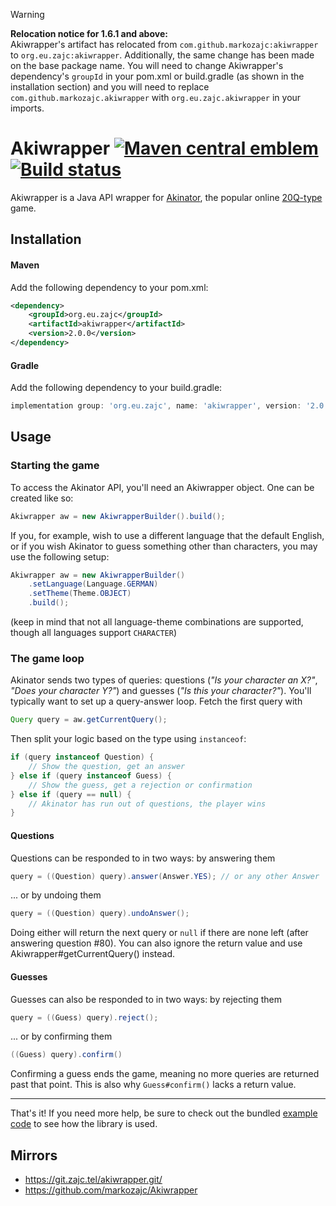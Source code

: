 [maven-img]: https://img.shields.io/maven-central/v/org.eu.zajc/akiwrapper.svg?label=Maven%20Central
[maven]: https://mvnrepository.com/artifact/org.eu.zajc/akiwrapper

[build-img]: https://github.com/markozajc/Akiwrapper/actions/workflows/test.yml/badge.svg?branch=master
[build]: https://github.com/markozajc/Akiwrapper/actions/workflows/test.yml?query=branch%3Amaster

> [!WARNING]
> **Relocation notice for 1.6.1 and above:**\
> Akiwrapper's artifact has relocated from `com.github.markozajc:akiwrapper` to `org.eu.zajc:akiwrapper`. Additionally,
> the same change has been made on the base package name. You will need to change Akiwrapper's dependency's `groupId`
> in your pom.xml or build.gradle (as shown in the installation section) and you will need to replace
> `com.github.markozajc.akiwrapper` with `org.eu.zajc.akiwrapper` in your imports.

# Akiwrapper [![Maven central emblem][maven-img]][maven] [![Build status][build-img]][build]
Akiwrapper is a Java API wrapper for [Akinator](https://en.akinator.com/), the popular online
[20Q-type](https://en.wikipedia.org/wiki/Twenty_questions) game.

## Installation
#### Maven
Add the following dependency to your pom.xml:
```xml
<dependency>
    <groupId>org.eu.zajc</groupId>
    <artifactId>akiwrapper</artifactId>
    <version>2.0.0</version>
</dependency>
```
#### Gradle
Add the following dependency to your build.gradle:
```gradle
implementation group: 'org.eu.zajc', name: 'akiwrapper', version: '2.0.0'
```

## Usage

### Starting the game

To access the Akinator API, you'll need an Akiwrapper object. One can be created like so:
```java
Akiwrapper aw = new AkiwrapperBuilder().build();
```

If you, for example, wish to use a different language that the default English, or if you wish Akinator to guess
something other than characters, you may use the following setup:
```java
Akiwrapper aw = new AkiwrapperBuilder()
    .setLanguage(Language.GERMAN)
    .setTheme(Theme.OBJECT)
    .build();
```
(keep in mind that not all language-theme combinations are supported, though all languages support `CHARACTER`)

### The game loop

Akinator sends two types of queries: questions (*"Is your character an X?"*, *"Does your character Y?"*) and guesses
(*"Is this your character?"*). You'll typically want to set up a query-answer loop. Fetch the first query with
```java
Query query = aw.getCurrentQuery();
```
Then split your logic based on the type using `instanceof`:
```java
if (query instanceof Question) {
    // Show the question, get an answer
} else if (query instanceof Guess) {
    // Show the guess, get a rejection or confirmation
} else if (query == null) {
    // Akinator has run out of questions, the player wins
}
```

#### Questions
Questions can be responded to in two ways: by answering them
```java
query = ((Question) query).answer(Answer.YES); // or any other Answer
```
... or by undoing them
```java
query = ((Question) query).undoAnswer();
```
Doing either will return the next query or `null` if there are none left (after answering question #80). You can also
ignore the return value and use Akiwrapper#getCurrentQuery() instead.

#### Guesses
Guesses can also be responded to in two ways: by rejecting them
```java
query = ((Guess) query).reject();
```
... or by confirming them
```java
((Guess) query).confirm()
```
Confirming a guess ends the game, meaning no more queries are returned past that point. This is also why
`Guess#confirm()` lacks a return value.

---

That's it! If you need more help, be sure to check out the bundled
[example code](../master/example) to see how the library is used.

## Mirrors
* https://git.zajc.tel/akiwrapper.git/
* https://github.com/markozajc/Akiwrapper
